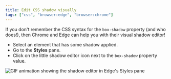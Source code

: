 ```yaml
---
title: Edit CSS shadow visually
tags: ["css", "browser:edge", "browser:chrome"]
---
```

If you don't remember the CSS syntax for the `box-shadow` property (and who does!), then Chrome and Edge can help you with their visual shadow editor!

* Select an element that has some shadow applied.
* Go to the **Styles** pane.
* Click on the little shadow editor icon next to the `box-shadow` property value.

![GIF animation showing the shadow editor in Edge's Styles pane](/assets/img/edit-shadow.gif)
